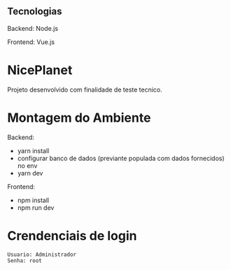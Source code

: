 ## Tecnologias

Backend: Node.js

Frontend: Vue.js

# NicePlanet

Projeto desenvolvido com finalidade de teste tecnico.

# Montagem do Ambiente

Backend:

* yarn install
* configurar banco de dados (previante populada com dados fornecidos) no env
* yarn dev

Frontend:

* npm install
* npm run dev

# Crendenciais de login
```
Usuario: Administrador
Senha: root
```